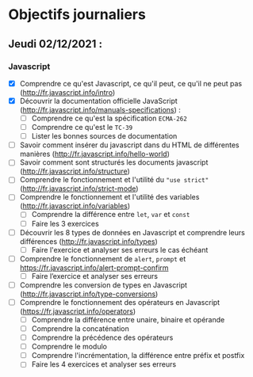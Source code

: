 # Objectifs journaliers

## Jeudi 02/12/2021 :


### Javascript

* [X] Comprendre ce qu'est Javascript, ce qu'il peut, ce qu'il ne peut pas (http://fr.javascript.info/intro)
* [X] Découvrir la documentation officielle JavaScript (http://fr.javascript.info/manuals-specifications) : 
    * [ ] Comprendre ce qu'est la spécification `ECMA-262`
    * [ ] Comprendre ce qu'est le `TC-39`
    * [ ] Lister les bonnes sources de documentation
* [ ] Savoir comment insérer du javascript dans du HTML de différentes manières (http://fr.javascript.info/hello-world)
* [ ] Savoir comment sont structurés les documents javascript (http://fr.javascript.info/structure)
* [ ] Comprendre le fonctionnement et l'utilité du `"use strict"` (http://fr.javascript.info/strict-mode)
* [ ] Comprendre le fonctionnement et l'utilité des variables (http://fr.javascript.info/variables)
    * [ ] Comprendre la différence entre `let`, `var` et `const`
    * [ ] Faire les 3 exercices
* [ ] Découvrir les 8 types de données en Javascript et comprendre leurs différences (http://fr.javascript.info/types)
    * [ ] Faire l'exercice et analyser ses erreurs le cas échéant

* [ ] Comprendre le fonctionnement de `alert`, `prompt` et https://fr.javascript.info/alert-prompt-confirm
  * [ ] Faire l’exercice et analyser ses erreurs
* [ ] Comprendre les conversion de types en Javascript (http://fr.javascript.info/type-conversions)
* [ ] Comprendre le fonctionnement des opérateurs en Javascript (https://fr.javascript.info/operators)
  * [ ] Comprendre la différence entre unaire, binaire et opérande
  * [ ] Comprendre la concaténation
  * [ ] Comprendre la précédence des opérateurs
  * [ ] Comprendre le modulo
  * [ ] Comprendre l'incrémentation, la différence entre préfix et postfix
  * [ ] Faire les 4 exercices et analyser ses erreurs
